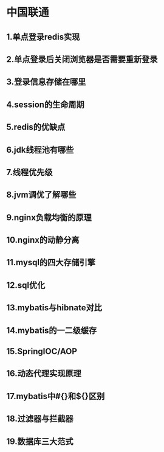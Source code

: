 # 中国联通
## 1.单点登录redis实现
## 2.单点登录后关闭浏览器是否需要重新登录
## 3.登录信息存储在哪里
## 4.session的生命周期
## 5.redis的优缺点
## 6.jdk线程池有哪些
## 7.线程优先级
## 8.jvm调优了解哪些
## 9.nginx负载均衡的原理
## 10.nginx的动静分离
## 11.mysql的四大存储引擎
## 12.sql优化
## 13.mybatis与hibnate对比
## 14.mybatis的一二级缓存
## 15.SpringIOC/AOP
## 16.动态代理实现原理
## 17.mybatis中#{}和${}区别
## 18.过滤器与拦截器
## 19.数据库三大范式